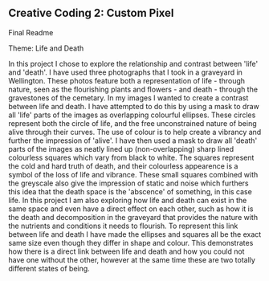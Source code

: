 ## Creative Coding 2: Custom Pixel

Final Readme

Theme: Life and Death

In this project I chose to explore the relationship and contrast between 'life' and 'death'. I have used three photographs that I took in a graveyard in Wellington. These photos feature both a representation of life - through nature, seen as the flourishing plants and flowers - and death - through the gravestones of the cemetary.
In my images I wanted to create a contrast between life and death. I have attempted to do this by using a mask to draw all 'life' parts of the images as overlapping colourful ellipses. These circles represent both the circle of life, and the free unconstrained nature of being alive through their curves. The use of colour is to help create a vibrancy and further the impression of 'alive'. I have then used a mask to draw all 'death' parts of the images as neatly lined up (non-overlapping) sharp lined colourless squares which vary from black to white. The squares represent the cold and hard truth of death, and their colourless appearence is a symbol of the loss of life and vibrance. These small squares combined with the greyscale also give the impression of static and noise which furthers this idea that the death space is the 'abscence' of something, in this case life.
In this project I am also exploring how life and death can exist in the same space and even have a direct effect on each other, such as how it is the death and decomposition in the graveyard that provides the nature with the nutrients and conditions it needs to flourish. To represent this link between life and death I have made the ellipses and squares all be the exact same size even though they differ in shape and colour. This demonstrates how there is a direct link between life and death and how you could not have one without the other, however at the same time these are two totally different states of being. 